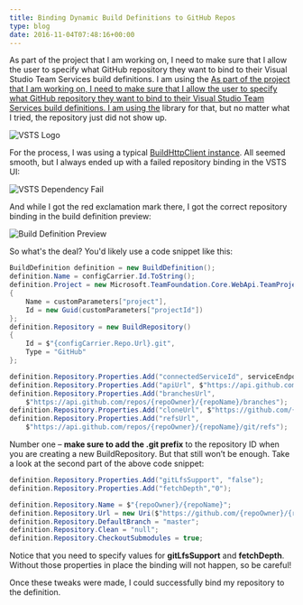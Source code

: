 ```yaml
---
title: Binding Dynamic Build Definitions to GitHub Repos
type: blog
date: 2016-11-04T07:48:16+00:00
---
```


As part of the project that I am working on, I need to make sure that I allow the user to specify what GitHub repository they want to bind to their Visual Studio Team Services build definitions. I am using the [As part of the project that I am working on, I need to make sure that I allow the user to specify what GitHub repository they want to bind to their Visual Studio Team Services build definitions. I am using the][1] library for that, but no matter what I tried, the repository just did not show up.
  
![VSTS Logo](/images/postmedia/binding-dynamic-build-definitions-github-repos/vsts.png)

For the process, I was using a typical [BuildHttpClient instance][2]. All seemed smooth, but I always ended up with a failed repository binding in the VSTS UI:

![VSTS Dependency Fail](/images/postmedia/binding-dynamic-build-definitions-github-repos/dependency-fail.png)

And while I got the red exclamation mark there, I got the correct repository binding in the build definition preview:

![Build Definition Preview](/images/postmedia/binding-dynamic-build-definitions-github-repos/repobing.png)

So what's the deal? You'd likely use a code snippet like this:

```csharp
BuildDefinition definition = new BuildDefinition();
definition.Name = configCarrier.Id.ToString();
definition.Project = new Microsoft.TeamFoundation.Core.WebApi.TeamProjectReference()
{
    Name = customParameters["project"],
    Id = new Guid(customParameters["projectId"])
};
definition.Repository = new BuildRepository()
{
    Id = $"{configCarrier.Repo.Url}.git",
    Type = "GitHub"
};

definition.Repository.Properties.Add("connectedServiceId", serviceEndpointId);
definition.Repository.Properties.Add("apiUrl", $"https://api.github.com/repos/{repoOwner}/{repoName}");
definition.Repository.Properties.Add("branchesUrl",
    $"https://api.github.com/repos/{repoOwner}/{repoName}/branches");
definition.Repository.Properties.Add("cloneUrl", $"https://github.com/{repoOwner}/{repoName}.git");
definition.Repository.Properties.Add("refsUrl",
    $"https://api.github.com/repos/{repoOwner}/{repoName}/git/refs");
```

Number one &#8211; **make sure to add the .git prefix** to the repository ID when you are creating a new BuildRepository. But that still won&#8217;t be enough. Take a look at the second part of the above code snippet:

```csharp
definition.Repository.Properties.Add("gitLfsSupport", "false");
definition.Repository.Properties.Add("fetchDepth","0");

definition.Repository.Name = $"{repoOwner}/{repoName}";
definition.Repository.Url = new Uri($"https://github.com/{repoOwner}/{repoName}.git");
definition.Repository.DefaultBranch = "master";
definition.Repository.Clean = "null";
definition.Repository.CheckoutSubmodules = true;
```

Notice that you need to specify values for **gitLfsSupport** and **fetchDepth**. Without those properties in place the binding will not happen, so be careful!

Once these tweaks were made, I could successfully bind my repository to the definition.

 [1]: https://www.nuget.org/packages/Microsoft.TeamFoundationServer.Client/
 [2]: http://stackoverflow.com/questions/32818766/how-to-get-scriptable-build-definitions-using-team-foundation-server-object-mode